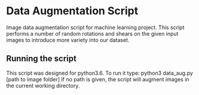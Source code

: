 # Data Augmentation Script
Image data augmentation script for machine learning project.
This script performs a number of random rotations and shears on the given input images to introduce more variety into our dataset.

## Running the script
This script was designed for python3.6. To run it type: python3 data_aug.py [path to image folder]
If no path is given, the script will augment images in the current working directory.

